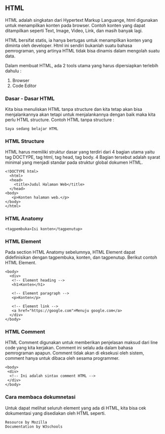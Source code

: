 ## HTML
HTML adalah singkatan dari Hypertext Markup Languange, html digunakan untuk menampilkan konten pada browser. Contoh konten yang dapat ditampilkan seperti Text, Image, Video, Link, dan masih banyak lagi.

HTML bersifat statis, ia hanya bertugas untuk menampilkan konten yang diminta oleh developer. Html ini sendiri bukanlah suatu bahasa pemrograman, yang artinya HTML tidak bisa dinamis dalam mengolah suatu data.

Dalam membuat HTML, ada 2 tools utama yang harus dipersiapkan terlebih dahulu :

1. Browser
2. Code Editor

### Dasar - Dasar HTML

Kita bisa menuliskan HTML tanpa structure dan kita tetap akan bisa menjalankannya akan tetapi untuk menjalankannya dengan baik maka kita perlu HTML structure. Contoh HTML tanpa structure :
```
Saya sedang belajar HTML
```
### HTML Structure

HTML harus memiliki struktur dasar yang terdiri dari 4 bagian utama yaitu tag DOCTYPE, tag html, tag head, tag body. 4 Bagian tersebut adalah syarat minimal yang menjadi standar pada struktur global dokumen HTML.
```
<!DOCTYPE html>
  <html>
  <head>
    <title>Judul Halaman Web</title>
  </head>
<body>
   <p>Konten halaman web.</p>
</body>
</html>
```

### HTML Anatomy
```
<tagpembuka>Isi konten</tagpenutup>
```

### HTML Element
Pada section HTML Anatomy sebelumnya, HTML Element dapat didefinisikan dengan tagpembuka, konten, dan tagpenutup. Berikut contoh HTML Element.
```
<body>
  <div>
   <!-- Element heading -->
   <h1>Konten</h1>

   <!-- Element paragraph -->
   <p>Konten</p>

   <!-- Element link -->
   <a href="https://google.com">Menuju google.com</a>
  </div>
</body>
```

### HTML Comment
HTML Comment digunakan untuk memberikan penjelasan maksud dari line code yang kita kerjakan. Comment ini selalu ada dalam bahasa pemrograman apapun. Comment tidak akan di eksekusi oleh sistem, comment hanya untuk dibaca oleh sesama programmer.
```
<body>
 <div>
  <!-- Ini adalah sintax comment HTML -->
 </div>
</body>
```

### Cara membaca dokumnetasi
Untuk dapat melihat seluruh element yang ada di HTML, kita bisa cek dokumentasi yang disediakan oleh HTML seperti.
```
Resource by Mozilla
Documentation by W3schools
```